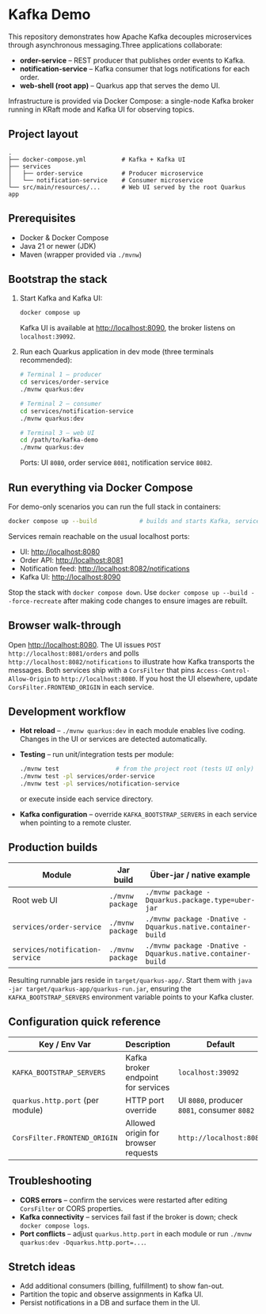 # Kafka Demo

This repository demonstrates how Apache Kafka decouples microservices through asynchronous messaging.Three applications collaborate:

- **order-service** – REST producer that publishes order events to Kafka.
- **notification-service** – Kafka consumer that logs notifications for each order.
- **web-shell (root app)** – Quarkus app that serves the demo UI.

Infrastructure is provided via Docker Compose: a single-node Kafka broker running in KRaft mode and Kafka UI for observing topics.

## Project layout

```
.
├── docker-compose.yml          # Kafka + Kafka UI
├── services
│   ├── order-service           # Producer microservice
│   └── notification-service    # Consumer microservice
└── src/main/resources/...      # Web UI served by the root Quarkus app
```

## Prerequisites

- Docker & Docker Compose
- Java 21 or newer (JDK)
- Maven (wrapper provided via `./mvnw`)

## Bootstrap the stack

1. Start Kafka and Kafka UI:

   ```bash
   docker compose up
   ```

   Kafka UI is available at [http://localhost:8090](http://localhost:8090), the broker listens on `localhost:39092`.
2. Run each Quarkus application in dev mode (three terminals recommended):

   ```bash
   # Terminal 1 – producer
   cd services/order-service
   ./mvnw quarkus:dev

   # Terminal 2 – consumer
   cd services/notification-service
   ./mvnw quarkus:dev

   # Terminal 3 – web UI
   cd /path/to/kafka-demo
   ./mvnw quarkus:dev
   ```

   Ports: UI `8080`, order service `8081`, notification service `8082`.

## Run everything via Docker Compose

For demo-only scenarios you can run the full stack in containers:

```bash
docker compose up --build            # builds and starts Kafka, services, UI and Kafka UI
```

Services remain reachable on the usual localhost ports:

- UI: <http://localhost:8080>
- Order API: <http://localhost:8081>
- Notification feed: <http://localhost:8082/notifications>
- Kafka UI: <http://localhost:8090>

Stop the stack with `docker compose down`. Use `docker compose up --build --force-recreate` after making code changes to ensure images are rebuilt.

## Browser walk-through

Open [http://localhost:8080](http://localhost:8080). The UI issues `POST http://localhost:8081/orders` and polls `http://localhost:8082/notifications` to illustrate how Kafka transports the messages.
Both services ship with a `CorsFilter` that pins `Access-Control-Allow-Origin` to `http://localhost:8080`. If you host the UI elsewhere, update `CorsFilter.FRONTEND_ORIGIN` in each service.

## Development workflow

- **Hot reload** – `./mvnw quarkus:dev` in each module enables live coding. Changes in the UI or services are detected automatically.
- **Testing** – run unit/integration tests per module:

  ```bash
  ./mvnw test                # from the project root (tests UI only)
  ./mvnw test -pl services/order-service
  ./mvnw test -pl services/notification-service
  ```

  or execute inside each service directory.
- **Kafka configuration** – override `KAFKA_BOOTSTRAP_SERVERS` in each service when pointing to a remote cluster.

## Production builds

| Module                            | Jar build          | Über-jar / native example                                   | Docker image                                            |
| --------------------------------- | ------------------ | ------------------------------------------------------------ | ------------------------------------------------------- |
| Root web UI                       | `./mvnw package` | `./mvnw package -Dquarkus.package.type=uber-jar`           | `./mvnw package -Dquarkus.container-image.build=true` |
| `services/order-service`        | `./mvnw package` | `./mvnw package -Dnative -Dquarkus.native.container-build` | `./mvnw package -Dquarkus.container-image.build=true` |
| `services/notification-service` | `./mvnw package` | `./mvnw package -Dnative -Dquarkus.native.container-build` | `./mvnw package -Dquarkus.container-image.build=true` |

Resulting runnable jars reside in `target/quarkus-app/`. Start them with `java -jar target/quarkus-app/quarkus-run.jar`, ensuring the `KAFKA_BOOTSTRAP_SERVERS` environment variable points to your Kafka cluster.

## Configuration quick reference

| Key / Env Var                      | Description                         | Default                                           |
| ---------------------------------- | ----------------------------------- | ------------------------------------------------- |
| `KAFKA_BOOTSTRAP_SERVERS`        | Kafka broker endpoint for services  | `localhost:39092`                               |
| `quarkus.http.port` (per module) | HTTP port override                  | UI `8080`, producer `8081`, consumer `8082` |
| `CorsFilter.FRONTEND_ORIGIN`     | Allowed origin for browser requests | `http://localhost:8080`                         |

## Troubleshooting

- **CORS errors** – confirm the services were restarted after editing `CorsFilter` or CORS properties.
- **Kafka connectivity** – services fail fast if the broker is down; check `docker compose logs`.
- **Port conflicts** – adjust `quarkus.http.port` in each module or run `./mvnw quarkus:dev -Dquarkus.http.port=...`.

## Stretch ideas

- Add additional consumers (billing, fulfillment) to show fan-out.
- Partition the topic and observe assignments in Kafka UI.
- Persist notifications in a DB and surface them in the UI.
